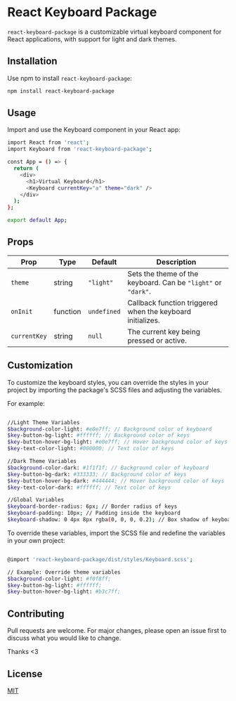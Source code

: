 # React Keyboard Package

`react-keyboard-package` is a customizable virtual keyboard component for React applications, with support for light and dark themes.

## Installation

Use npm to install `react-keyboard-package`:
```bash
npm install react-keyboard-package
```

## Usage
Import and use the Keyboard component in your React app:
```bash
import React from 'react';
import Keyboard from 'react-keyboard-package';

const App = () => {
  return (
    <div>
      <h1>Virtual Keyboard</h1>
      <Keyboard currentKey="a" theme="dark" />
    </div>
  );
};

export default App;
```

## Props
| Prop        | Type     | Default   | Description                                                        |
|-------------|----------|-----------|--------------------------------------------------------------------|
| `theme`     | string   | `"light"` | Sets the theme of the keyboard. Can be `"light"` or `"dark"`.      |
| `onInit`    | function | `undefined` | Callback function triggered when the keyboard initializes.         |
| `currentKey`| string   | `null`    | The current key being pressed or active.                           |

## Customization

To customize the keyboard styles, you can override the styles in your project by importing the package's SCSS files and adjusting the variables.

For example:

```bash

//Light Theme Variables
$background-color-light: #e0e7ff; // Background color of keyboard
$key-button-bg-light: #ffffff; // Background color of keys
$key-button-hover-bg-light: #e0e7ff; // Hover background color of keys
$key-text-color-light: #000000; // Text color of keys

//Dark Theme Variables
$background-color-dark: #1f1f1f; // Background color of keyboard
$key-button-bg-dark: #333333; // Background color of keys
$key-button-hover-bg-dark: #444444; // Hover background color of keys
$key-text-color-dark: #ffffff; // Text color of keys

//Global Variables
$keyboard-border-radius: 6px; // Border radius of keys
$keyboard-padding: 10px; // Padding inside the keyboard
$keyboard-shadow: 0 4px 8px rgba(0, 0, 0, 0.2); // Box shadow of keyboard

```
To override these variables, import the SCSS file and redefine the variables in your own project:

```bash 

@import 'react-keyboard-package/dist/styles/Keyboard.scss';

// Example: Override theme variables
$background-color-light: #f0f8ff;
$key-button-bg-light: #ffffff;
$key-button-hover-bg-light: #b3c7ff;

```

## Contributing

Pull requests are welcome. For major changes, please open an issue first
to discuss what you would like to change.

Thanks <3
## License

[MIT](https://choosealicense.com/licenses/mit/)
